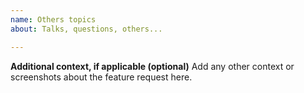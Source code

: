 ```yaml
---
name: Others topics
about: Talks, questions, others...

---
```


**Additional context, if applicable (optional)**
Add any other context or screenshots about the feature request here.
